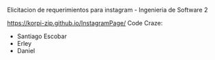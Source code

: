 Elicitacion de requerimientos para instagram - Ingenieria de Software 2

https://korpi-zip.github.io/InstagramPage/
Code Craze:
- Santiago Escobar
- Erley
- Daniel 

